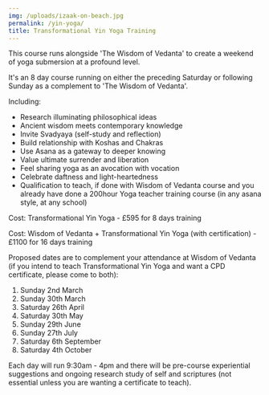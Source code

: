 ```yaml
---
img: /uploads/izaak-on-beach.jpg
permalink: /yin-yoga/
title: Transformational Yin Yoga Training
---
```

T﻿his course runs alongside 'The Wisdom of Vedanta' to create a weekend of yoga submersion at a profound level.

I﻿t's an 8 day course running on either the preceding Saturday or following Sunday as a complement to 'The Wisdom of Vedanta'.

I﻿ncluding:

* Research illuminating philosophical ideas
* Ancient wisdom meets contemporary knowledge
* Invite Svadyaya (self-study and reflection)
* Build relationship with Koshas and Chakras
* Use Asana as a gateway to deeper knowing
* Value ultimate surrender and liberation
* Feel sharing yoga as an avocation with vocation
* Celebrate daftness and light-heartedness
* Qualification to teach, if done with Wisdom of Vedanta course and you already have done a 200hour Yoga teacher training course (in any asana style, at any school)

C﻿ost: Transformational Yin Yoga - £595 for 8 days training

Cost: Wisdom of Vedanta + Transformational Yin Yoga (with certification)  - £1100 for 16 days training

P﻿roposed dates are to complement your attendance at Wisdom of Vedanta (if you intend to teach Transformational Yin Yoga and want a CPD certificate, please come to both):

1. Sunday 2nd March 
2. S﻿unday 30th March
3. S﻿aturday 26th April
4. S﻿aturday 30th May
5. S﻿unday 29th June
6. S﻿unday 27th July
7. S﻿aturday 6th September
8. S﻿aturday 4th October

E﻿ach day will run 9:30am - 4pm and there will be pre-course experiential suggestions and ongoing research study of self and scriptures (not essential unless you are wanting a certificate to teach).